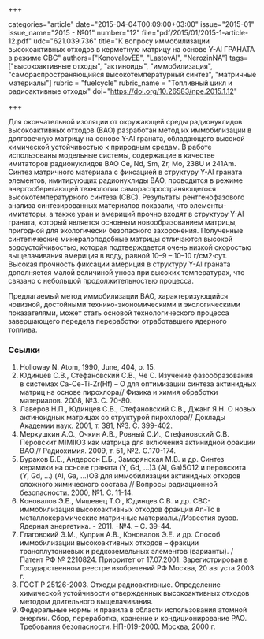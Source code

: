 +++

categories="article"
date="2015-04-04T00:09:00+03:00"
issue="2015-01"
issue_name="2015 - №01"
number="12"
file="pdf/2015/01/2015-1-article-12.pdf"
udc="621.039.736"
title="К вопросу иммобилизации высокоактивных отходов в керметную матрицу на основе Y-Al ГРАНАТА в режиме СВС"
authors=["KonovalovEE", "LastovAI", "NerozinNA"]
tags=["высокоактивные отходы", "актиноиды", "иммобилизация", "самораспространяющийся высокотемпературный синтез", "матричные материалы"]
rubric = "fuelcycle"
rubric_name = "Топливный цикл и радиоактивные отходы"
doi="https://doi.org/10.26583/npe.2015.1.12"

+++

Для окончательной изоляции от окружающей среды радионуклидов высокоактивных отходов (ВАО) разработан метод их иммобилизации в долговечную матрицу на основе Y-Al граната, обладающего высокой химической устойчивостью к природным средам. В работе использованы модельные системы, содержащие в качестве имитаторов радионуклидов ВАО Ce, Nd, Sm, Zr, Мо, 238U и 241Am. Синтез матричного материала с фиксацией в структуру Y-Al граната элементов, имитирующих радионуклиды ВАО, проводится в режиме энергосберегающей технологии самораспространяющегося высокотемпературного синтеза (СВС). Результаты рентгенофазового анализа синтезированных материалов показали, что элементы-имитаторы, а также уран и америций прочно входят в структуру Y-Al граната, который является основным новообразованием матрицы, пригодной для экологически безопасного захоронения. Полученные синтетические минералоподобные матрицы отличаются высокой водоустойчивостью, которая подтверждается очень низкой скоростью выщелачивания америция в воду, равной 10–9 – 10–10 г/см2⋅сут. Высокая прочность фиксации америция в структуру Y-Al граната дополняется малой величиной уноса при высоких температурах, что связано с небольшой продолжительностью процесса.

Предлагаемый метод иммобилизации ВАО, характеризующийся новизной, достойными технико-экономическими и экологическими показателями, может стать основой технологического процесса завершающего передела переработки отработавшего ядерного топлива.

### Ссылки

1. Holloway N. Atom, 1990, June, 404, p. 15.
2. Юдинцев С.В., Стефановский С.В., Че С. Изучение фазообразования в системах Ca-Ce-Ti-Zr(Hf) – O для оптимизации синтеза актинидных матриц на основе пирохлора// Физика и химия обработки материалов. 2008, №3. С. 70-80.
3. Лаверов Н.П., Юдинцев С.В., Стефановский С.В., Джанг Я.Н. О новых актиноидных матрицах со структурой пирохлора// Доклады Академии наук. 2001, т. 381, №3. С. 399-402.
4. Меркушкин А.О., Очкин А.В., Ровный С.И., Стефановский С.В. Перовскит МIМIIО3 как матрица для включения актинидной фракции ВАО.// Радиохимия. 2009, т. 51, №2. С.170-174.
5. Бураков Б.Е., Андерсон Е.Б., Заморянская М.В. и др. Синтез керамики на основе граната (Y, Gd, …)3 (Al, Ga)5O12 и перовскита (Y, Gd, ...) (Al, Ga, ...)O3 для иммобилизации актинидных отходов сложного химического состава // Вопросы радиационной безопасности. 2000, №1. С. 11-14.
6. Коновалов Э.Е., Мишевец Т.О., Юдинцев С.В. и др. СВС-иммобилизация высокоактивных отходов фракции Аn-Tc в металлокерамические матричные материалы.//Известия вузов. Ядерная энергетика. - 2011. -№4. – С. 39-44.
7. Глаговский Э.М., Куприн А.В., Коновалов Э.Е. и др. Способ иммобилизации высокоактивных отходов – фракции трансплутониевых и редкоземельных элементов (варианты). / Патент РФ № 2210824. Приоритет от 17.07.2001. Зарегистрирован в Государственном реестре изобретений РФ Москва, 20 августа 2003 г.
8. ГОСТ Р 25126-2003. Отходы радиоактивные. Определение химической устойчивости отвержденных высокоактивных отходов методом длительного выщелачивания.
9. Федеральные нормы и правила в области использования атомной энергии. Сбор, переработка, хранение и кондиционирование РАО. Требования безопасности. НП-019-2000. Москва, 2000 г.